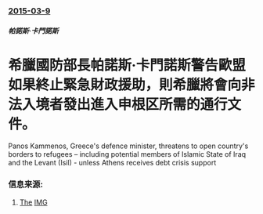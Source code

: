 ### [2015-03-9](/news/2015/03/9/index.md)

##### 帕諾斯·卡門諾斯
# 希臘國防部長帕諾斯·卡門諾斯警告歐盟如果終止緊急財政援助，則希臘將會向非法入境者發出進入申根区所需的通行文件。 

Panos Kammenos, Greece's defence minister, threatens to open country's borders to refugees &ndash; including potential members of Islamic State of Iraq and the Levant (Isil) - unless Athens receives debt crisis support


### 信息来源:

1. [The](http://www.telegraph.co.uk/news/worldnews/islamic-state/11459675/Greeces-defence-minister-threatens-to-send-migrants-including-jihadists-to-Western-Europe.html) [IMG](https://secure.i.telegraph.co.uk/multimedia/archive/03225/panos_thegreek_3225404k.jpg)
